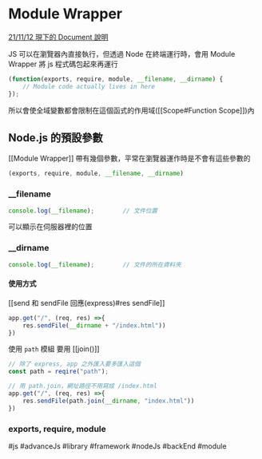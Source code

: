 # Module Wrapper
[21/11/12 現下的 Document 說明](https://nodejs.org/dist/latest-v17.x/docs/api/modules.html#the-module-wrapper)

JS 可以在瀏覽器內直接執行，但透過 Node 在終端運行時，會用 Module Wrapper 將 js 程式碼包起來再運行

```js
(function(exports, require, module, __filename, __dirname) {
	// Module code actually lives in here
});
```

所以會使全域變數都會限制在這個函式的作用域([[Scope#Function Scope]])內

## Node.js 的預設參數
[[Module Wrapper]] 帶有幾個參數，平常在瀏覽器運作時是不會有這些參數的
```js
(exports, require, module, __filename, __dirname)
```

### __filename
```js
console.log(__filename);		// 文件位置
```
可以顯示在伺服器裡的位置

### __dirname
```js
console.log(__filename);		// 文件的所在資料夾
```

#### 使用方式
[[send 和 sendFile 回應(express)#res sendFile]]
```js
app.get("/", (req, res) =>{
	res.sendFile(__dirname + "/index.html"))
})
```
使用 `path` 模組 要用 [[join()]]
```js
// 除了 express, app 之外匯入要多匯入這個
const path = reqire("path");

// 用 path.join，網址路徑不用寫成 /index.html
app.get("/", (req, res) =>{
	res.sendFile(path.join(__dirname, "index.html"))
})
```

### exports, require, module

#js #advanceJs #library #framework #nodeJs #backEnd #module 